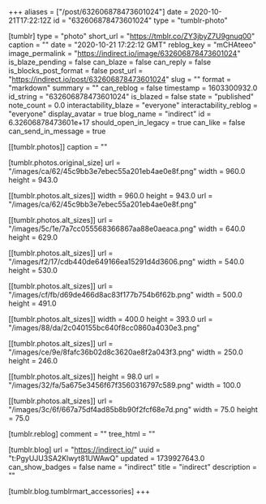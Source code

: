+++
aliases = ["/post/632606878473601024"]
date = 2020-10-21T17:22:12Z
id = "632606878473601024"
type = "tumblr-photo"

[tumblr]
type = "photo"
short_url = "https://tmblr.co/ZY3jbyZ7U9gnuq00"
caption = ""
date = "2020-10-21 17:22:12 GMT"
reblog_key = "mCHAteeo"
image_permalink = "https://indirect.io/image/632606878473601024"
is_blaze_pending = false
can_blaze = false
can_reply = false
is_blocks_post_format = false
post_url = "https://indirect.io/post/632606878473601024"
slug = ""
format = "markdown"
summary = ""
can_reblog = false
timestamp = 1603300932.0
id_string = "632606878473601024"
is_blazed = false
state = "published"
note_count = 0.0
interactability_blaze = "everyone"
interactability_reblog = "everyone"
display_avatar = true
blog_name = "indirect"
id = 6.32606878473601e+17
should_open_in_legacy = true
can_like = false
can_send_in_message = true

[[tumblr.photos]]
caption = ""

[tumblr.photos.original_size]
url = "/images/ca/62/45c9bb3e7ebec55a201eb4ae0e8f.png"
width = 960.0
height = 943.0

[[tumblr.photos.alt_sizes]]
width = 960.0
height = 943.0
url = "/images/ca/62/45c9bb3e7ebec55a201eb4ae0e8f.png"

[[tumblr.photos.alt_sizes]]
url = "/images/5c/1e/7a7cc055568366867aa88e0aeaca.png"
width = 640.0
height = 629.0

[[tumblr.photos.alt_sizes]]
url = "/images/f2/17/cdb440de649166ea15291d4d3606.png"
width = 540.0
height = 530.0

[[tumblr.photos.alt_sizes]]
url = "/images/cf/fb/d69de466d8ac83f177b754b6f62b.png"
width = 500.0
height = 491.0

[[tumblr.photos.alt_sizes]]
width = 400.0
height = 393.0
url = "/images/88/da/2c040155bc640f8cc0860a4030e3.png"

[[tumblr.photos.alt_sizes]]
url = "/images/ce/9e/8fafc36b02d8c3620ae8f2a043f3.png"
width = 250.0
height = 246.0

[[tumblr.photos.alt_sizes]]
height = 98.0
url = "/images/32/fa/5a675e3456f67f3560316797c589.png"
width = 100.0

[[tumblr.photos.alt_sizes]]
url = "/images/3c/6f/667a75df4ad85b8b90f2fcf68e7d.png"
width = 75.0
height = 75.0

[tumblr.reblog]
comment = ""
tree_html = ""

[tumblr.blog]
url = "https://indirect.io/"
uuid = "t:PgyUJU3SA2Klwyt81UWAwQ"
updated = 1739927643.0
can_show_badges = false
name = "indirect"
title = "indirect"
description = ""

[tumblr.blog.tumblrmart_accessories]
+++
